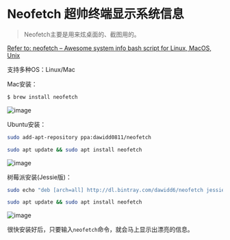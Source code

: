 # Neofetch 超帅终端显示系统信息

> Neofetch主要是用来炫桌面的、截图用的。

[Refer to: neofetch – Awesome system info bash script for Linux, MacOS, Unix](https://www.cyberciti.biz/howto/neofetch-awesome-system-info-bash-script-for-linux-unix-macos/)


支持多种OS：Linux/Mac

Mac安装：
```sh
$ brew install neofetch
```
![image](https://user-images.githubusercontent.com/14041622/46248471-3759f100-c44c-11e8-9fcc-0dc4cdb6b0ef.png)


Ubuntu安装：
```sh
sudo add-apt-repository ppa:dawidd0811/neofetch

sudo apt update && sudo apt install neofetch
```
![image](https://user-images.githubusercontent.com/14041622/46248810-fe704b00-c450-11e8-8c69-1ca7da22598b.png)


树莓派安装(Jessie版)：
```sh
sudo echo "deb [arch=all] http://dl.bintray.com/dawidd6/neofetch jessie main" > /etc/apt/sources.list.d/neofetch.list

sudo apt update && sudo apt install neofetch
```
![image](https://user-images.githubusercontent.com/14041622/46248808-f2848900-c450-11e8-9115-c023c754f51c.png)


很快安装好后，只要输入`neofetch`命令，就会马上显示出漂亮的信息。

